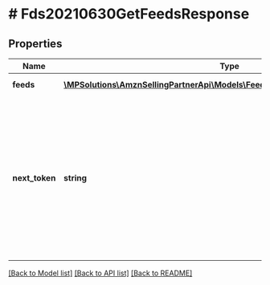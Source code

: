 # # Fds20210630GetFeedsResponse

## Properties

Name | Type | Description | Notes
------------ | ------------- | ------------- | -------------
**feeds** | [**\MPSolutions\AmznSellingPartnerApi\Models\Feeds20210630\Fds20210630Feed[]**](Fds20210630Feed.md) | A list of feeds. |
**next_token** | **string** | Returned when the number of results exceeds pageSize. To get the next page of results, call the getFeeds operation with this token as the only parameter. | [optional]

[[Back to Model list]](../../README.md#models) [[Back to API list]](../../README.md#endpoints) [[Back to README]](../../README.md)
